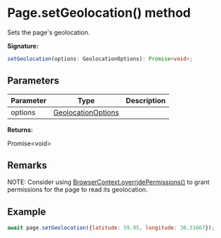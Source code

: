 # Page.setGeolocation() method

Sets the page's geolocation.

**Signature:**

```typescript
setGeolocation(options: GeolocationOptions): Promise<void>;
```

## Parameters

| Parameter | Type                                                    | Description |
| --------- | ------------------------------------------------------- | ----------- |
| options   | [GeolocationOptions](./puppeteer.geolocationoptions.md) |             |

**Returns:**

Promise&lt;void&gt;

## Remarks

NOTE: Consider using [BrowserContext.overridePermissions()](./puppeteer.browsercontext.overridepermissions.md) to grant permissions for the page to read its geolocation.

## Example

```js
await page.setGeolocation({latitude: 59.95, longitude: 30.31667});
```
